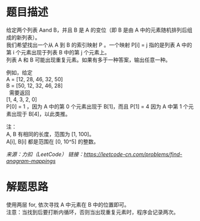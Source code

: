 # 题目描述
给定两个列表 Aand B，并且 B 是 A 的变位（即 B 是由 A 中的元素随机排列后组成的新列表）。  
我们希望找出一个从 A 到 B 的索引映射 P 。一个映射 P[i] = j 指的是列表 A 中的第 i 个元素出现于列表 B 中的第 j 个元素上。  
列表 A 和 B 可能出现重复元素。如果有多于一种答案，输出任意一种。  

例如，给定  
A = [12, 28, 46, 32, 50]  
B = [50, 12, 32, 46, 28]  
 
需要返回  
[1, 4, 3, 2, 0]  
P[0] = 1 ，因为 A 中的第 0 个元素出现于 B[1]，而且 P[1] = 4 因为 A 中第 1 个元素出现于 B[4]，以此类推。  

注：  
A, B 有相同的长度，范围为 [1, 100]。  
A[i], B[i] 都是范围在 [0, 10^5] 的整数。  

*来源：力扣（LeetCode）*
*链接：https://leetcode-cn.com/problems/find-anagram-mappings*


# 解题思路
使用两层 for, 依次寻找 A 中元素在 B 中的位置即可。  
注意：当找到后要打断内循环，否则当出现重复元素时，程序会记录两次。
